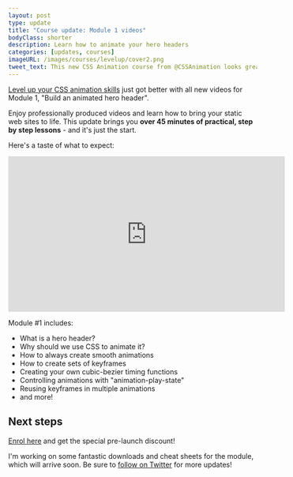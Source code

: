```yaml
---
layout: post
type: update
title: "Course update: Module 1 videos"
bodyClass: shorter
description: Learn how to animate your hero headers
categories: [updates, courses]
imageURL: /images/courses/levelup/cover2.png
tweet_text: This new CSS Animation course from @CSSAnimation looks great http://courses.cssanimation.rocks/p/level-up
---
```


[Level up your CSS animation skills](http://courses.cssanimation.rocks/p/level-up) just got better with all new videos for Module 1, "Build an animated hero header".

Enjoy professionally produced videos and learn how to bring your static web sites to life. This update brings you **over 45 minutes of practical, step by step lessons** - and it's just the start.

Here's a taste of what to expect:

<div class="videoWrapper">
  <iframe width="560" height="315" src="https://www.youtube.com/embed/0jhDAVkdsAI?modestbranding=1&cc_load_policy=0&iv_load_policy=3&vq=hd720" frameborder="0" allowfullscreen></iframe>
</div>

Module #1 includes:

* What is a hero header?
* Why should we use CSS to animate it?
* How to always create smooth animations
* How to create sets of keyframes
* Creating your own cubic-bezier timing functions
* Controlling animations with "animation-play-state"
* Reusing keyframes in multiple animations
* and more!

## Next steps

[Enrol here](http://courses.cssanimation.rocks/p/level-up) and get the special pre-launch discount!

I'm working on some fantastic downloads and cheat sheets for the module, which will arrive soon. Be sure to [follow on Twitter](https://twitter.com/cssanimation) for more updates!



